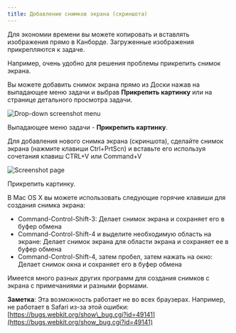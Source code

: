 ```yaml
---
title: Добавление снимков экрана (скриншота)
---
```


Для экономии времени вы можете копировать и вставлять изображения прямо в Канборде. Загруженные изображения прикрепляются к задаче.

Например, очень удобно для решения проблемы прикрепить снимок экрана.

Вы можете добавить снимок экрана прямо из Доски нажав на выпадающее меню задачи и выбрав **Прикрепить картинку** или на странице детального просмотра задачи.

![Drop-down screenshot menu](/images/v1/dropdown-screenshot.png)

Выпадающее меню задачи - **Прикрепить картинку**.

Для добавления нового снимка экрана (скриншота), сделайте снимок экрана (нажмите клавиши Ctrl+PrtScn) и вставьте его используя сочетания клавиш CTRL+V или Command+V

![Screenshot page](/images/v1/task-screenshot.png)

Прикрепить картинку.

В Mac OS X вы можете использовать следующие горячие клавиши для создания снимка экрана:

-   Command-Control-Shift-3: Делает снимок экрана и сохраняет его в буфер обмена
-   Command-Control-Shift-4 и выделите необходимую область на экране: Делает снимок экрана для области экрана и сохраняет ее в буфер обмена
-   Command-Control-Shift-4, затем пробел, затем нажать на окно: Делает снимок окна и сохраняет его в буфер обмена



Имеется много разных других программ для создания снимков с экрана с примечаниями и разными формами.



**Заметка**: Эта возможность работает не во всех браузерах. Например, не работает в Safari из-за этой ошибки: [https://bugs.webkit.org/show\_bug.cgi?id=49141](https://bugs.webkit.org/show_bug.cgi?id=49141)
